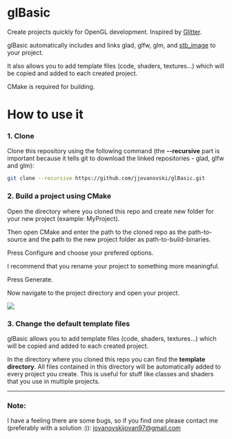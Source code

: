 # glBasic

Create projects quickly for OpenGL development. Inspired by [Glitter](https://github.com/Polytonic/Glitter).

glBasic automatically includes and links glad, glfw, glm, and [stb_image](https://github.com/nothings/stb) to your project.

It also allows you to add template files (code, shaders, textures...) which will be copied and added to each created project.

CMake is required for building.

# How to use it

### 1. Clone
Clone this repository using the following command (the <b>--recursive</b> part is important because it tells git to download the linked repositories - glad, glfw and glm):
```bash
git clone --recursive https://github.com/jjovanovski/glBasic.git
```

### 2. Build a project using CMake

Open the directory where you cloned this repo and create new folder for your new project (example: MyProject).

Then open CMake and enter the path to the cloned repo as the path-to-source and the path to the new project folder as path-to-build-binaries.

Press Configure and choose your prefered options.

I recommend that you rename your project to something more meaningful.

Press Generate.

Now navigate to the project directory and open your project.

![](https://image.ibb.co/eRqgbn/gl_Basic_CMake.jpg)

### 3. Change the default template files

glBasic allows you to add template files (code, shaders, textures...) which will be copied and added to each created project.

In the directory where you cloned this repo you can find the <b>template directory</b>. All files contained in this directory will be automatically added to every project you create. This is useful for stuff like classes and shaders that you use in multiple projects.

--------

### Note:
I have a feeling there are some bugs, so if you find one please contact me (preferably with a solution :)): jovanovskijovan97@gmail.com
